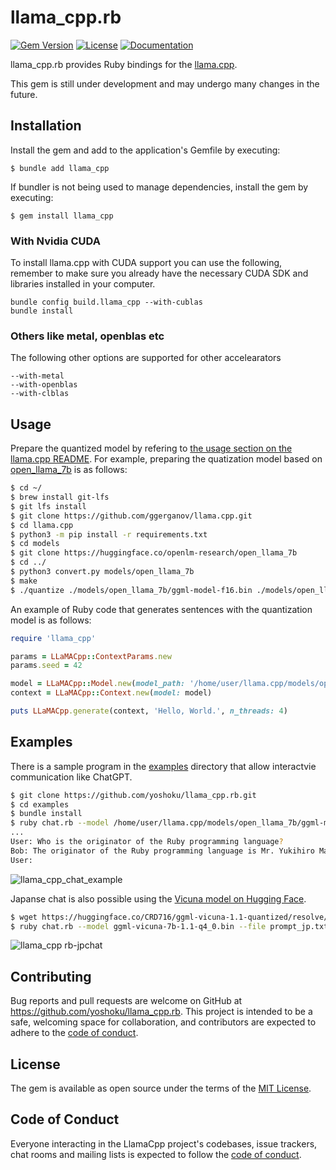 # llama_cpp.rb

[![Gem Version](https://badge.fury.io/rb/llama_cpp.svg)](https://badge.fury.io/rb/llama_cpp)
[![License](https://img.shields.io/badge/License-MIT-yellowgreen.svg)](https://github.com/yoshoku/llama_cpp.rb/blob/main/LICENSE.txt)
[![Documentation](https://img.shields.io/badge/api-reference-blue.svg)](https://yoshoku.github.io/llama_cpp.rb/doc/)

llama_cpp.rb provides Ruby bindings for the [llama.cpp](https://github.com/ggerganov/llama.cpp).

This gem is still under development and may undergo many changes in the future.

## Installation

Install the gem and add to the application's Gemfile by executing:

    $ bundle add llama_cpp

If bundler is not being used to manage dependencies, install the gem by executing:

    $ gem install llama_cpp

### With Nvidia CUDA

To install llama.cpp with CUDA support you can use the following, remember to make sure
you already have the necessary CUDA SDK and libraries installed in your computer.

```
bundle config build.llama_cpp --with-cublas
bundle install
```

### Others like metal, openblas etc

The following other options are supported for other accelearators

```
--with-metal
--with-openblas
--with-clblas
```

## Usage

Prepare the quantized model by refering to [the usage section on the llama.cpp README](https://github.com/ggerganov/llama.cpp#usage).
For example, preparing the quatization model based on [open_llama_7b](https://huggingface.co/openlm-research/open_llama_7b) is as follows:

```sh
$ cd ~/
$ brew install git-lfs
$ git lfs install
$ git clone https://github.com/ggerganov/llama.cpp.git
$ cd llama.cpp
$ python3 -m pip install -r requirements.txt
$ cd models
$ git clone https://huggingface.co/openlm-research/open_llama_7b
$ cd ../
$ python3 convert.py models/open_llama_7b
$ make
$ ./quantize ./models/open_llama_7b/ggml-model-f16.bin ./models/open_llama_7b/ggml-model-q4_0.bin q4_0
```

An example of Ruby code that generates sentences with the quantization model is as follows:

```ruby
require 'llama_cpp'

params = LLaMACpp::ContextParams.new
params.seed = 42

model = LLaMACpp::Model.new(model_path: '/home/user/llama.cpp/models/open_llama_7b/ggml-model-q4_0.bin', params: params)
context = LLaMACpp::Context.new(model: model)

puts LLaMACpp.generate(context, 'Hello, World.', n_threads: 4)
```

## Examples
There is a sample program in the [examples](https://github.com/yoshoku/llama_cpp.rb/tree/main/examples) directory that allow interactvie communication like ChatGPT.

```sh
$ git clone https://github.com/yoshoku/llama_cpp.rb.git
$ cd examples
$ bundle install
$ ruby chat.rb --model /home/user/llama.cpp/models/open_llama_7b/ggml-model-q4_0.bin --seed 2023
...
User: Who is the originator of the Ruby programming language?
Bob: The originator of the Ruby programming language is Mr. Yukihiro Matsumoto.
User:
```

![llama_cpp_chat_example](https://github.com/yoshoku/llama_cpp.rb/assets/5562409/374ae3d8-63a6-498f-ae6e-5552b464bdda)

Japanse chat is also possible using the [Vicuna model on Hugging Face](https://huggingface.co/CRD716/ggml-vicuna-1.1-quantized).

```sh
$ wget https://huggingface.co/CRD716/ggml-vicuna-1.1-quantized/resolve/main/ggml-vicuna-7b-1.1-q4_0.bin
$ ruby chat.rb --model ggml-vicuna-7b-1.1-q4_0.bin --file prompt_jp.txt
```

![llama_cpp rb-jpchat](https://github.com/yoshoku/llama_cpp.rb/assets/5562409/526ff18c-2bb2-4b06-8933-f72960024033)

## Contributing

Bug reports and pull requests are welcome on GitHub at https://github.com/yoshoku/llama_cpp.rb.
This project is intended to be a safe, welcoming space for collaboration,
and contributors are expected to adhere to the [code of conduct](https://github.com/yohsoku/llama_cpp.rb/blob/main/CODE_OF_CONDUCT.md).

## License

The gem is available as open source under the terms of the [MIT License](https://opensource.org/licenses/MIT).

## Code of Conduct

Everyone interacting in the LlamaCpp project's codebases, issue trackers,
chat rooms and mailing lists is expected to follow the [code of conduct](https://github.com/yoshoku/llama_cpp.rb/blob/main/CODE_OF_CONDUCT.md).
